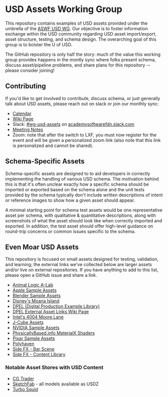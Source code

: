 # USD Assets Working Group

This repository contains examples of USD assets provided under the umbrella of the [ASWF USD WG](https://wiki.aswf.io/display/WGUSD).
Our objective is to foster information exchange within the USD community regarding USD asset import/export, asset structure, testing, and schema design. The overarching goal of this group is to bolster the U of USD.

The GitHub repository is only half the story: much of the value this working group provides happens in the montly sync where folks present schema, discuss asset/pipeline problems, and share plans for this repository -- please consider joining!

## Contributing
If you'd like to get involved to contribute, discuss schema, or just generally talk about USD assets, please reach out on slack or join our monthly sync:

 * [Calendar](https://lists.aswf.io/g/wg-usd/calendar)
 * [Wiki Page](https://wiki.aswf.io/display/WGUSD/USD+Assets)
 * Slack: [#wg-usd-assets](https://academysoftwarefdn.slack.com/archives/C02TZPYMP8S) on [academysoftwarefdn.slack.com](https://join.slack.com/t/academysoftwarefdn/shared_invite/zt-24cnganaf-~1UQpPJIdeoQohWk0k5X5g)
 * [Meeting Notes](https://drive.google.com/drive/u/0/folders/1jIosOIcpnLDLdcjv78NN8g7TWJR3KaIZ)
 * Zoom: note that after the switch to LXF, you must now register for the event and will be given a personalized zoom link (also note that this link is personalized and cannot be shared).

## Schema-Specific Assets

Schema-specific assets are designed to to aid developers in correctly implementing the handling of various USD schema. The
motivation behind this is that it's often unclear exactly how a specific schema should be imported or exported based on the
schema alone and the unit tests provided by the schema typically don't include written descriptions of intent or reference images
to show how a given asset should appear.

A minimal starting point for schema test assets would be one representative asset per schema, with qualitative & quantitative
descriptions, along with screenshots of what the asset should look like when correctly imported and exported. In addition, the test
asset should offer high-level guidance on round-trip concerns or common issues specific to the schema.

## Even Moar USD Assets

This repository is focused on small assets designed for testing, validation, and learning; the external links we've collected below
are larger assets and/or live on external repositories. If you have anything to add to this list, please open a GitHub issue and share
a link.

 * [Animal Logic A-Lab](https://animallogic.com/alab)
 * [Apple Sample Assets](https://developer.apple.com/augmented-reality/quick-look/)
 * [Blender Sample Assets](https://download.blender.org/institute/sybren/usd/)
 * [Disney's Moana Island](https://www.disneyanimation.com/data-sets/?drawer=/resources/moana-island-scene/)
 * [DPEL (Digital Production Example Library)](https://dpel.aswf.io/)
 * [DPEL External Asset Links Wiki Page](https://wiki.aswf.io/display/ARW/Links+to+Open+Assets)
 * [Intel's 4004 Moore Lane](https://dpel.aswf.io/4004-moore-lane/)
 * [J-Cube Assets](https://j-cube.jp/solutions/multiverse/assets/)
 * [NVIDIA Sample Assets](https://developer.nvidia.com/usd#sample)
 * [PhysicallyBased.info MaterialX Shaders](https://physicallybased.info/)
 * [Pixar Sample Assets](https://graphics.pixar.com/usd/downloads.html)
 * [Polyhaven](https://github.com/minami110/polyhaven)
 * [Side FX - Bar Scene](https://www.sidefx.com/contentlibrary/bar-scene/)
 * [Side FX - Content Library](https://www.sidefx.com/contentlibrary/)

### Notable Asset Stores with USD Content

 * [CG Trader](https://www.cgtrader.com/3d-models/ext/usd)
 * [SketchFab](https://sketchfab.com/) - all models available as USDZ
 * [Turbo Squid](https://www.turbosquid.com/Search/3D-Models/usd)
